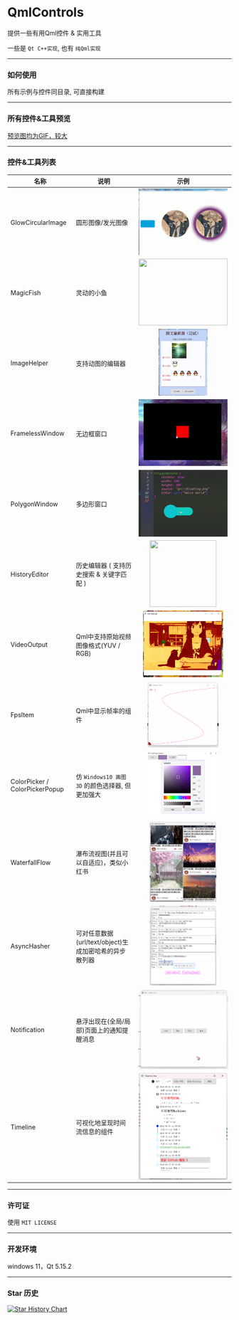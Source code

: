 # QmlControls

提供一些有用Qml控件 & 实用工具

一些是 `Qt C++实现`, 也有 `纯Qml实现`

------

### 如何使用

所有示例与控件同目录, 可直接构建

------

### 所有控件&工具预览

[预览图均为GIF，较大](https://github.com/mengps/QmlControls/blob/master/demonstrate/demonstrate.md)

------

### 控件&工具列表

名称 | 说明 | 示例 
---------|----------|---------
 GlowCircularImage | 圆形图像/发光图像 | <div align=center><img src="./demonstrate/GlowCircularImage.png" width="200" height="150" /></div>
 MagicFish | 灵动的小鱼 | <div align=center><img src="./demonstrate/MagicFish.gif" width="200" height="150" /></div>
 ImageHelper | 支持动图的编辑器 | <div align=center><img src="./demonstrate/ImageHelper.png" width="110" height="150" /></div>
 FramelessWindow | 无边框窗口 | <div align=center><img src="./demonstrate/FramelessWindow.png" width="200" height="150" /></div> 
 PolygonWindow | 多边形窗口 | <div align=center><img src="./demonstrate/PolygonWindow.png" width="200" height="150" /></div>
 HistoryEditor | 历史编辑器 ( 支持历史搜索 & 关键字匹配 ) | <div align=center><img src="./demonstrate/HistoryEditor.gif" width="150" height="150" /></div>
 VideoOutput | Qml中支持原始视频图像格式(YUV / RGB) | <div align=center><img src="./demonstrate/VideoOutput.png" width="180" height="150" /></div>
 FpsItem | Qml中显示帧率的组件 | <div align=center><img src="./demonstrate/FpsItem.gif" width="160" height="150" /></div>
 ColorPicker / ColorPickerPopup | 仿 `Windows10 画图3D` 的颜色选择器, 但更加强大 | <div align=center><img src="./demonstrate/ColorPicker.png" width="160" height="150" /></div>
 WaterfallFlow | 瀑布流视图(并且可以自适应)，类似小红书 | <div align=center><img src="./demonstrate/WaterfallFlow.png" width="150" height="180" /></div>
 AsyncHasher | 可对任意数据(url/text/object)生成加密哈希的异步散列器 |  <div align=center><img src="./demonstrate/AsyncHasher.png" width="150" height="180" /></div>
 Notification | 悬浮出现在(全局/局部)页面上的通知提醒消息 |  <div align=center><img src="./demonstrate/Notification.gif" width="240" height="180" /></div>
 Timeline | 可视化地呈现时间流信息的组件 |  <div align=center><img src="./demonstrate/Timeline.png" width="200" height="240" /></div>

------

### 许可证

 使用 `MIT LICENSE`

------

### 开发环境

windows 11，Qt 5.15.2

------

### Star 历史

[![Star History Chart](https://api.star-history.com/svg?repos=mengps/QmlControls&type=Date)](https://star-history.com/#mengps/QmlControls&Date)